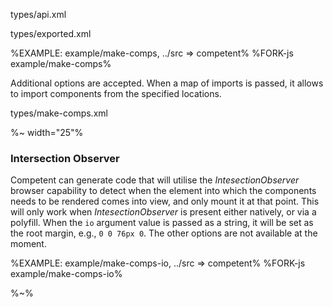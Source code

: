 <typedef name="makeComponentsScript" noArgTypesInToc>types/api.xml</typedef>

<typedef flatten>types/exported.xml</typedef>

%EXAMPLE: example/make-comps, ../src => competent%
%FORK-js example/make-comps%

Additional options are accepted. When a map of imports is passed, it allows to import components from the specified locations.

<typedef narrow flatten>types/make-comps.xml</typedef>

%~ width="25"%

### Intersection Observer

Competent can generate code that will utilise the _IntesectionObserver_ browser capability to detect when the element into which the components needs to be rendered comes into view, and only mount it at that point. This will only work when _IntesectionObserver_ is present either natively, or via a polyfill. When the `io` argument value is passed as a string, it will be set as the root margin, e.g., `0 0 76px 0`. The other options are not available at the moment.

%EXAMPLE: example/make-comps-io, ../src => competent%
%FORK-js example/make-comps-io%

%~%